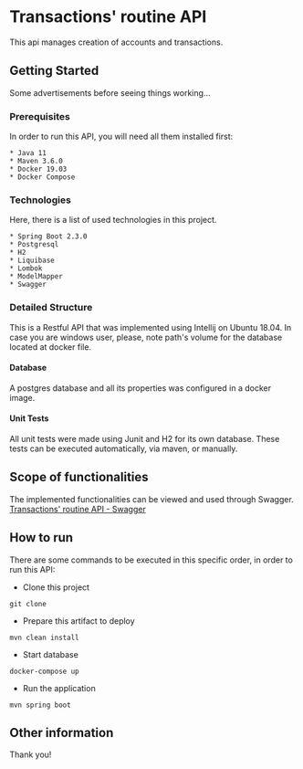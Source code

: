 # Transactions' routine API
This api manages creation of accounts and transactions.

## Getting Started
Some advertisements before seeing things working... 

### Prerequisites
In order to run this API, you will need all them installed first:
```
* Java 11
* Maven 3.6.0
* Docker 19.03
* Docker Compose
```

### Technologies
Here, there is a list of used technologies in this project. 
```
* Spring Boot 2.3.0
* Postgresql
* H2
* Liquibase
* Lombok
* ModelMapper
* Swagger
```

### Detailed Structure
This is a Restful API that was implemented using Intellij on Ubuntu 18.04.
In case you are windows user, please, note path's volume for the database located at docker file.  

#### Database
A postgres database and all its properties was configured in a docker image. 

#### Unit Tests
All unit tests were made using Junit and H2 for its own database.
These tests can be executed automatically, via maven, or manually.

## Scope of functionalities
The implemented functionalities can be viewed and used through Swagger.
[Transactions' routine API - Swagger](http://localhost:9000/swagger-ui.html)

## How to run
There are some commands to be executed in this specific order, in order to run this API: 
* Clone this project
```
git clone
```
* Prepare this artifact to deploy
```
mvn clean install
```
* Start database
```
docker-compose up
```
* Run the application
```
mvn spring boot
```

## Other information
Thank you!


